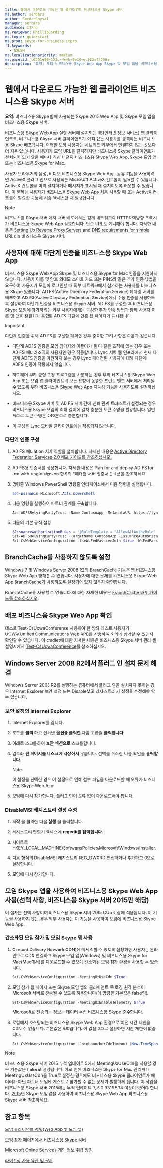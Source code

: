 ```yaml
---
title: 웹에서 다운로드 가능한 웹 클라이언트 비즈니스용 Skype 서버
ms.author: serdars
author: SerdarSoysal
manager: serdars
audience: ITPro
ms.reviewer: PhillipGarding
ms.topic: quickstart
ms.prod: skype-for-business-itpro
f1.keywords:
  - NOCSH
ms.localizationpriority: medium
ms.assetid: b6301e98-051c-4e4b-8e10-ec922a8f508a
description: '요약: 모임 비즈니스용 Skype Web App Skype 및 모임 앱을 비즈니스용 Skype.'
---
```


# <a name="deploy-web-downloadable-clients-in-skype-for-business-server"></a>웹에서 다운로드 가능한 웹 클라이언트 비즈니스용 Skype 서버

**요약:** 비즈니스용 Skype 함께 사용되는 Skype 2015 Web App 및 Skype 모임 앱을 비즈니스용 Skype 서버.

비즈니스용 Skype Web App 실행 서버에 설치되는 IIS(인터넷 정보 서비스) 웹 클라이언트로, 비즈니스용 Skype 서버 클라이언트가 아직 없는 사용자를 충족하는 비즈니스용 Skype 배포됩니다. 이러한 모임 사용자는 네트워크 외부에서 연결하지 않는 것보다 더 자주 있습니다. 사용자가 모임 URL을 클릭하지만 비즈니스용 Skype 클라이언트가 설치되어 있지 않을 때마다 최신 버전의 비즈니스용 Skype Web App, Skype 모임 앱 또는 비즈니스용 Skype for Mac.

사용자 브라우저의 음성, 비디오 비즈니스용 Skype Web App, 공유 기능을 사용하려면 ActiveX 플러그 인으로 사용되는 Microsoft ActiveX 컨트롤이 필요할 수 있습니다. ActiveX 컨트롤을 미리 설치하거나 메시지가 표시될 때 설치하도록 허용할 수 있습니다. 이 문제는 사용자가 비즈니스용 Skype Web App 처음 사용할 때 또는 ActiveX 컨트롤이 필요한 기능에 처음 액세스할 때 발생합니다.

> [!NOTE]
> 비즈니스용 Skype 서버 에지 서버 배포에서는 경계 네트워크의 HTTPS 역방향 프록시가 비즈니스용 Skype Web App 필요합니다. 단순 URL도 게시해야 합니다. 자세한 내용은 [Setting Up Reverse Proxy Servers](/previous-versions/office/lync-server-2013/lync-server-2013-setting-up-reverse-proxy-servers) and [DNS requirements for simple URLs in 비즈니스용 Skype 서버](../../plan-your-deployment/network-requirements/simple-urls.md).

## <a name="enable-multi-factor-authentication-for-skype-for-business-web-app"></a>사용자에 대해 다단계 인증을 비즈니스용 Skype Web App
<a name="MFA"> </a>

비즈니스용 Skype Web App Skype 및 비즈니스용 Skype for Mac 인증을 지원하지 않습니다. 사용자 이름 및 암호 외에도 스마트 카드 또는 PINS와 같은 추가 인증 방법을 요구하여 사용자가 모임에 로그인할 때 외부 네트워크에서 참가하는 사용자를 비즈니스용 Skype 있습니다. AD FS(Active Directory Federation Service) 페더링 서버를 배포하고 AD FS(Active Directory Federation Service)에서 수동 인증을 사용하도록 설정하여 다단계 인증을 비즈니스용 Skype 서버. AD FS를 구성한 후 비즈니스용 Skype 모임에 참가하려는 외부 사용자에게는 구성한 추가 인증 방법과 함께 사용자 이름 및 암호 챌린지가 포함된 AD FS 다단계 인증 웹 페이지가 표시됩니다.

> [!IMPORTANT]
> 다단계 인증을 위해 AD FS를 구성할 계획인 경우 중요한 고려 사항은 다음과 같습니다.

- 다단계 ADFS 인증은 모임 참가자와 이끌이가 둘 다 같은 조직에 있는 경우 또는 AD FS 페더러조직의 사용자인 경우 작동합니다. Lync 서버 웹 인프라에서 현재 다단계 ADFS 인증을 지원하지 않는 경우 Lync 페더전된 사용자에 대해 다단계 ADFS 인증이 작동하지 않습니다.

- 하드웨어 부하 균형 조정 프로그램을 사용하는 경우 부하 비즈니스용 Skype Web App 또는 모임 앱 클라이언트의 모든 요청이 동일한 프런트 엔드 서버에서 처리될 수 있도록 부하 비즈니스용 Skype Web App 지속성 기능을 사용하도록 설정하십시오.

- 비즈니스용 Skype 서버 및 AD FS 서버 간에 신뢰 관계 트러스트가 설정되는 경우 비즈니스용 Skype 모임의 최대 길이에 걸쳐 충분한 토큰 수명을 할당합니다. 일반적으로 토큰 수명은 240분으로 충분합니다.

- 이 구성은 Lync 모바일 클라이언트에는 적용되지 않습니다.

### <a name="configure-multi-factor-authentication"></a>다단계 인증 구성

1. AD FS 페더ation 서버 역할을 설치합니다. 자세한 내용은 [Active Directory Federation Services 2.0 배포 가이드를 참조하십시오.](/previous-versions/windows/it-pro/windows-server-2008-R2-and-2008/dd807092(v=ws.10))

2. AD FS용 인증서를 생성합니다. 자세한 내용은 Plan for and deploy AD FS for use with single sign-on 항목의 "페더전 서버 인증서 ["](/previous-versions/azure/azure-services/jj205462(v=azure.100)) 섹션을 참조하세요.

3. 명령줄 Windows PowerShell 명령줄 인터페이스에서 다음 명령을 실행합니다.

    ```powershell
    add-pssnapin Microsoft.Adfs.powershell
    ```

4. 다음 명령을 실행하여 파트너 관계를 구축합니다.

    ```powershell
    Add-ADFSRelyingPartyTrust -Name ContosoApp -MetadataURL https://lyncpool.contoso.com/passiveauth/federationmetadata/2007-06/federationmetadata.xml
    ```

5. 다음의 기본 규칙 설정

    ```powershell
   $IssuanceAuthorizationRules = '@RuleTemplate = "AllowAllAuthzRule" => issue(Type = "http://schemas.contoso.com/authorization/claims/permit", Value = "true");'$IssuanceTransformRules = '@RuleTemplate = "PassThroughClaims" @RuleName = "Sid" c:[Type == "http://schemas.contoso.com/ws/2008/06/identity/claims/primarysid"]=> issue(claim = c);'
   Set-ADFSRelyingPartyTrust -TargetName ContosoApp -IssuanceAuthorizationRules $IssuanceAuthorizationRules -IssuanceTransformRules $IssuanceTransformRules
   Set-CsWebServiceConfiguration -UseWsFedPassiveAuth $true -WsFedPassiveMetadataUri https://dc.contoso.com/federationmetadata/2007-06/federationmetadata.xml
   ```

## <a name="disable-branchcache"></a>BranchCache를 사용하지 않도록 설정
<a name="MFA"> </a>

Windows 7 및 Windows Server 2008 R2의 BranchCache 기능은 웹 비즈니스용 Skype Web App 방해할 수 있습니다. 사용자에 대한 문제를 비즈니스용 Skype Web App BranchCache가 사용하도록 설정되어 있지 않은지 확인합니다.

BranchCache를 사용할 수 없습니다.에 대한 자세한 내용은 [BranchCache 배포 가이드를 참조하십시오](/windows-server/networking/branchcache/deploy/branchcache-deployment-guide).

## <a name="verifying-skype-for-business-web-app-deployment"></a>배포 비즈니스용 Skype Web App 확인
<a name="MFA"> </a>

테스트 Test-CsUcwaConference 사용하여 한 쌍의 테스트 사용자가 UCWA(Unified Communications Web API)를 사용하여 회의에 참가할 수 있는지 확인할 수 있습니다. 이 cmdlet에 대한 자세한 내용은 비즈니스용 Skype 서버 관리 셸 설명서에서 [Test-CsUcwaConference](/powershell/module/skype/test-csucwaconference?view=skype-ps)를 참조하십시오.

## <a name="troubleshooting-plug-in-installation-on-windows-server-2008-r2"></a>Windows Server 2008 R2에서 플러그 인 설치 문제 해결
<a name="MFA"> </a>

Windows Server 2008 R2를 실행하는 컴퓨터에서 플러그 인을 설치하지 못하는 경우 Internet Explorer 보안 설정 또는 DisableMSI 레지스트리 키 설정을 수정해야 할 수 있습니다.

### <a name="modify-the-security-setting-in-internet-explorer"></a>보안 설정의 Internet Explorer

1. Internet Explorer를 엽니다.

2. 도구를 **클릭** 하고 인터넷 **옵션을 클릭한** 다음 고급을 **클릭합니다**.

3. 아래로 스크롤하여 **보안 섹션으로** 스크롤합니다.

4. 암호화 **된 페이지를 디스크에 저장하지** 않습니다. 선택을 취소한 다음 확인을 **클릭합니다**.

    > [!NOTE]
    > 이 설정을 선택한 경우 이 설정으로 인해 첨부 파일을 다운로드할 때 오류가 비즈니스용 Skype Web App.

5. 모임에 다시 참가합니다. 플러그 인이 오류 없이 다운로드해야 합니다.

### <a name="modify-the-disablemsi-registry-setting"></a>DisableMSI 레지스트리 설정 수정

1. **시작** 을 클릭한 다음 **실행** 을 클릭합니다.

2. 레지스트리 편집기 액세스에 **regedit를 입력합니다**.

3. 사이트로 HKEY_LOCAL_MACHINE\Software\Policies\Microsoft\Windows\Installer.

4. 다음 형식의 DisableMSI 레지스트리 REG_DWORD 편집하거나 추가하고 0으로 설정합니다.

5. 모임에 다시 참가합니다.

## <a name="enable-skype-meetings-app-to-replace-skype-for-business-web-app-optional-skype-for-business-server-2015-only"></a>모임 Skype 앱을 사용하여 비즈니스용 Skype Web App 사용(선택 사항, 비즈니스용 Skype 서버 2015만 해당)
<a name="SMA_Enable"> </a>

이 절차는 선택 사항이며 비즈니스용 Skype 서버 2015 CU5 이상에 적용됩니다. 이 기능을 사용하지 않는 경우 외부 사용자는 이 기능을 사용하여 모임에 비즈니스용 Skype Web App.

### <a name="enable-simplified-meeting-join-and-skype-meetings-app"></a>간소화된 모임 참가 및 모임 Skype 앱 사용

1. Content Delivery Network(CDN)에 액세스할 수 있도록 설정하면 사용자는 온라인으로 CDN 연결하고 Skype 모임 앱(Windows) 및 비즈니스용 Skype for Mac(Mac에서)를 다운로드할 수 있으며 간소화된 모임 참가 환경을 사용할 수 있습니다.

   ```powershell
   Set-CsWebServiceConfiguration -MeetingUxUseCdn $True
   ```

2. 모임 참가 웹 페이지 또는 Skype 모임 앱의 클라이언트 쪽 로깅 원격 분석이 Microsoft 서버로 전송될 수 있도록 허용합니다(이 명령은 기본값은 false임).

   ```powershell
   Set-CsWebServiceConfiguration -MeetingUxEnableTelemetry $True
   ```

    Microsoft로 전송되는 정보는 데이터 수집 비즈니스용 Skype [준수합니다](/skypeforbusiness/legal-and-regulatory/data-collection-practices).

3. 로컬에서 호스팅되는 비즈니스용 Skype Web App 환경으로 이전 시간 제한을 CDN 수 없습니다. 기본값은 6초입니다. 이 값을 0으로 설정하면 시간 제한이 없습니다.

   ```powershell
   Set-CsWebServiceConfiguration -JoinLauncherCdnTimeout (New-TimeSpan -Seconds 10)
   ```

> [!NOTE]
> 비즈니스용 Skype 서버 2015 누적 업데이트 5에서 MeetingUxUseCdn을 사용할 경우 기본값은 False로 설정됩니다. 이로 인해 비즈니스용 Skype for Mac 관리자가 MeetingUxUseCdn을 True로 설정한 경우에도 비즈니스용 Skype 클라이언트가 페더러가 아닌 파트너 모임에 게스트로 참가할 수 없는 문제가 발생하게 됩니다. 이 작업을 비즈니스용 Skype 서버 2015에는 누적 업데이트 7, 6.0.9319.534 이상이 있어야 합니다. [2015](https://support.microsoft.com/kb/4132312)년 Skype 모임 앱을 사용하여 비즈니스용 Skype Web App 비즈니스용 Skype 서버 참조하세요.


## <a name="see-also"></a>참고 항목
<a name="SMA_Enable"> </a>

[모임 클라이언트 계획(Web App 및 모임 앱)](../../plan-your-deployment/clients-and-devices/meetings-clients.md)

[모임 참가 페이지에서 비즈니스용 Skype 서버](../../manage/conferencing/meeting-join-page.md)

[Microsoft Online Services 개인 정보 취급 방침](https://www.microsoft.com/privacystatement/OnlineServices/Default.aspx)

[라이선싱 사용 약관 및 문서](http://www.microsoftvolumelicensing.com/DocumentSearch.aspx?Mode=3&amp;amp;DocumentTypeId=31)